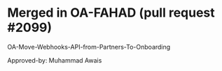 # Merged in OA-FAHAD (pull request #2099)

OA-Move-Webhooks-API-from-Partners-To-Onboarding

Approved-by: Muhammad Awais
